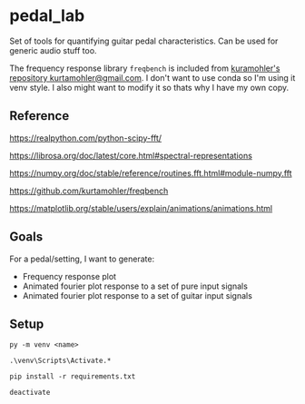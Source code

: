 # pedal_lab

Set of tools for quantifying guitar pedal characteristics. Can be used for generic audio stuff too.

The frequency response library `freqbench` is included from [kuramohler's repository kurtamohler@gmail.com](https://github.com/kurtamohler/freqbench). I don't want to use conda so I'm using it venv style. I also might want to modify it so thats why I have my own copy.

## Reference

https://realpython.com/python-scipy-fft/

https://librosa.org/doc/latest/core.html#spectral-representations

https://numpy.org/doc/stable/reference/routines.fft.html#module-numpy.fft

https://github.com/kurtamohler/freqbench

https://matplotlib.org/stable/users/explain/animations/animations.html


## Goals

For a pedal/setting, I want to generate:

- Frequency response plot
- Animated fourier plot response to a set of pure input signals
- Animated fourier plot response to a set of guitar input signals

## Setup

```
py -m venv <name>

.\venv\Scripts\Activate.*

pip install -r requirements.txt

deactivate
```



